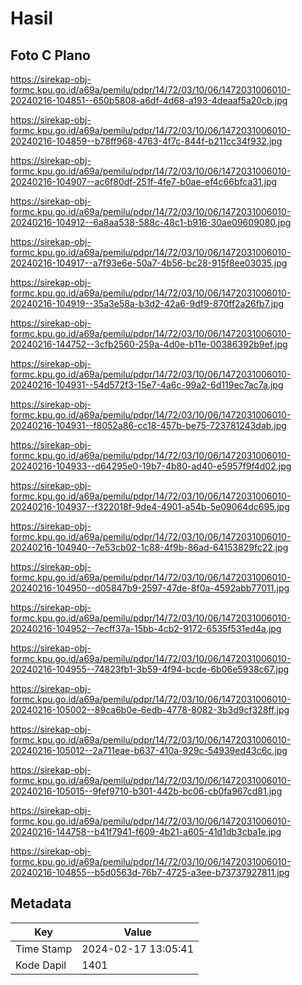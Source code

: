 # Hasil

## Foto C Plano

https://sirekap-obj-formc.kpu.go.id/a69a/pemilu/pdpr/14/72/03/10/06/1472031006010-20240216-104851--650b5808-a6df-4d68-a193-4deaaf5a20cb.jpg

https://sirekap-obj-formc.kpu.go.id/a69a/pemilu/pdpr/14/72/03/10/06/1472031006010-20240216-104859--b78ff968-4763-4f7c-844f-b211cc34f932.jpg

https://sirekap-obj-formc.kpu.go.id/a69a/pemilu/pdpr/14/72/03/10/06/1472031006010-20240216-104907--ac6f80df-251f-4fe7-b0ae-ef4c66bfca31.jpg

https://sirekap-obj-formc.kpu.go.id/a69a/pemilu/pdpr/14/72/03/10/06/1472031006010-20240216-104912--6a8aa538-588c-48c1-b916-30ae09609080.jpg

https://sirekap-obj-formc.kpu.go.id/a69a/pemilu/pdpr/14/72/03/10/06/1472031006010-20240216-104917--a7f93e6e-50a7-4b56-bc28-915f8ee03035.jpg

https://sirekap-obj-formc.kpu.go.id/a69a/pemilu/pdpr/14/72/03/10/06/1472031006010-20240216-104919--35a3e58a-b3d2-42a6-9df9-870ff2a26fb7.jpg

https://sirekap-obj-formc.kpu.go.id/a69a/pemilu/pdpr/14/72/03/10/06/1472031006010-20240216-144752--3cfb2560-259a-4d0e-b11e-00386392b9ef.jpg

https://sirekap-obj-formc.kpu.go.id/a69a/pemilu/pdpr/14/72/03/10/06/1472031006010-20240216-104931--54d572f3-15e7-4a6c-99a2-6d119ec7ac7a.jpg

https://sirekap-obj-formc.kpu.go.id/a69a/pemilu/pdpr/14/72/03/10/06/1472031006010-20240216-104931--f8052a86-cc18-457b-be75-723781243dab.jpg

https://sirekap-obj-formc.kpu.go.id/a69a/pemilu/pdpr/14/72/03/10/06/1472031006010-20240216-104933--d64295e0-19b7-4b80-ad40-e5957f9f4d02.jpg

https://sirekap-obj-formc.kpu.go.id/a69a/pemilu/pdpr/14/72/03/10/06/1472031006010-20240216-104937--f322018f-9de4-4901-a54b-5e09064dc695.jpg

https://sirekap-obj-formc.kpu.go.id/a69a/pemilu/pdpr/14/72/03/10/06/1472031006010-20240216-104940--7e53cb02-1c88-4f9b-86ad-64153829fc22.jpg

https://sirekap-obj-formc.kpu.go.id/a69a/pemilu/pdpr/14/72/03/10/06/1472031006010-20240216-104950--d05847b9-2597-47de-8f0a-4592abb77011.jpg

https://sirekap-obj-formc.kpu.go.id/a69a/pemilu/pdpr/14/72/03/10/06/1472031006010-20240216-104952--7ecff37a-15bb-4cb2-9172-6535f531ed4a.jpg

https://sirekap-obj-formc.kpu.go.id/a69a/pemilu/pdpr/14/72/03/10/06/1472031006010-20240216-104955--74823fb1-3b59-4f94-bcde-6b06e5938c67.jpg

https://sirekap-obj-formc.kpu.go.id/a69a/pemilu/pdpr/14/72/03/10/06/1472031006010-20240216-105002--89ca6b0e-6edb-4778-8082-3b3d9cf328ff.jpg

https://sirekap-obj-formc.kpu.go.id/a69a/pemilu/pdpr/14/72/03/10/06/1472031006010-20240216-105012--2a711eae-b637-410a-929c-54939ed43c6c.jpg

https://sirekap-obj-formc.kpu.go.id/a69a/pemilu/pdpr/14/72/03/10/06/1472031006010-20240216-105015--9fef9710-b301-442b-bc06-cb0fa967cd81.jpg

https://sirekap-obj-formc.kpu.go.id/a69a/pemilu/pdpr/14/72/03/10/06/1472031006010-20240216-144758--b41f7941-f609-4b21-a605-41d1db3cba1e.jpg

https://sirekap-obj-formc.kpu.go.id/a69a/pemilu/pdpr/14/72/03/10/06/1472031006010-20240216-104855--b5d0563d-76b7-4725-a3ee-b73737927811.jpg


## Metadata

| Key        | Value               |
| ---------- | ------------------- |
| Time Stamp | 2024-02-17 13:05:41 |
| Kode Dapil | 1401                |



